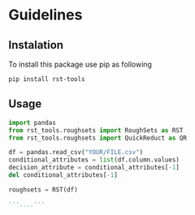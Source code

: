 # Guidelines 

## Instalation
To install this package use pip as following 

`pip install rst-tools`

## Usage 

```python
import pandas
from rst_tools.roughsets import RoughSets as RST
from rst_tools.roughsets import QuickReduct as QR

df = pandas.read_csv("YOUR/FILE.csv")
conditional_attributes = list(df.column.values)
decision_attribute = conditional_attributes[-1]
del conditional_attributes[-1]

roughsets = RST(df)

'''....'''
```